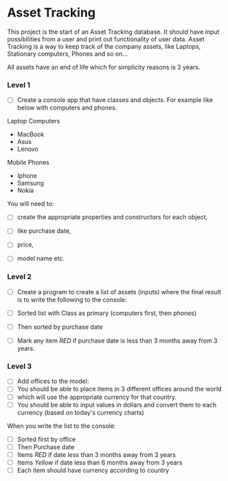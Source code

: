 # Asset Tracking 

This project is the start of an Asset Tracking database. It should have input possibilities from a user and print out functionality of user data.
Asset Tracking is a way to keep track of the company assets, like Laptops, Stationary computers, Phones and so on... 

All assets have an end of life which for simplicity reasons is 3 years. 


### Level 1

- [ ] Create a console app that have classes and objects. For example like below with computers and phones.

Laptop Computers 
- MacBook
- Asus
- Lenovo

Mobile Phones 
- Iphone
- Samsung
- Nokia
 
You will need to:

- [ ] create the appropriate properties and constructors for each object, 
- [ ] like purchase date, 
- [ ] price, 
- [ ] model name etc. 


### Level 2

- [ ] Create a program to create a list of assets (inputs) where the final result is to write the following to the console: 
- [ ] Sorted list with Class as primary (computers first, then phones)
- [ ] Then sorted by purchase date
- [ ] Mark any item *RED* if purchase date is less than 3 months away from 3 years.


### Level 3

- [ ] Add offices to the model: 
- [ ] You should be able to place items in 3 different offices around the world 
- [ ] which will use the appropriate currency for that country. 
- [ ] You should be able to input values in dollars and convert them to each currency (based on today's currency charts)

When you write the list to the console: 
- [ ] Sorted first by office
- [ ] Then Purchase date
- [ ] Items *RED* if date less than 3 months away from 3 years
- [ ] Items *Yellow* if date less than 6 months away from 3 years
- [ ] Each item should have currency according to country